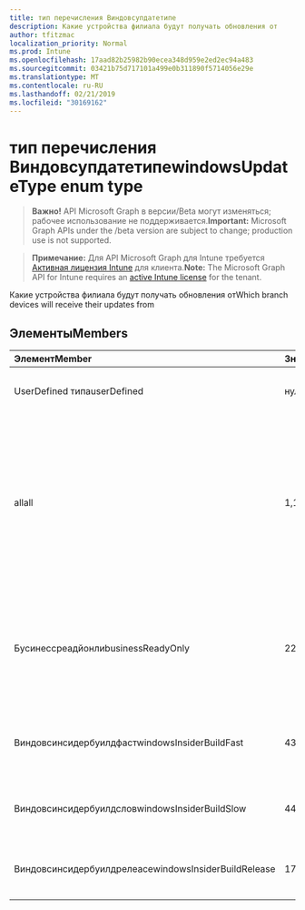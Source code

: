 ```yaml
---
title: тип перечисления Виндовсупдатетипе
description: Какие устройства филиала будут получать обновления от
author: tfitzmac
localization_priority: Normal
ms.prod: Intune
ms.openlocfilehash: 17aad82b25982b90ecea348d959e2ed2ec94a483
ms.sourcegitcommit: 03421b75d717101a499e0b311890f5714056e29e
ms.translationtype: MT
ms.contentlocale: ru-RU
ms.lasthandoff: 02/21/2019
ms.locfileid: "30169162"
---
```

# <a name="windowsupdatetype-enum-type"></a><span data-ttu-id="bf06d-103">тип перечисления Виндовсупдатетипе</span><span class="sxs-lookup"><span data-stu-id="bf06d-103">windowsUpdateType enum type</span></span>

> <span data-ttu-id="bf06d-104">**Важно!** API Microsoft Graph в версии/Beta могут изменяться; рабочее использование не поддерживается.</span><span class="sxs-lookup"><span data-stu-id="bf06d-104">**Important:** Microsoft Graph APIs under the /beta version are subject to change; production use is not supported.</span></span>

> <span data-ttu-id="bf06d-105">**Примечание:** Для API Microsoft Graph для Intune требуется [Активная лицензия Intune](https://go.microsoft.com/fwlink/?linkid=839381) для клиента.</span><span class="sxs-lookup"><span data-stu-id="bf06d-105">**Note:** The Microsoft Graph API for Intune requires an [active Intune license](https://go.microsoft.com/fwlink/?linkid=839381) for the tenant.</span></span>

<span data-ttu-id="bf06d-106">Какие устройства филиала будут получать обновления от</span><span class="sxs-lookup"><span data-stu-id="bf06d-106">Which branch devices will receive their updates from</span></span>

## <a name="members"></a><span data-ttu-id="bf06d-107">Элементы</span><span class="sxs-lookup"><span data-stu-id="bf06d-107">Members</span></span>
|<span data-ttu-id="bf06d-108">Элемент</span><span class="sxs-lookup"><span data-stu-id="bf06d-108">Member</span></span>|<span data-ttu-id="bf06d-109">Значение</span><span class="sxs-lookup"><span data-stu-id="bf06d-109">Value</span></span>|<span data-ttu-id="bf06d-110">Описание</span><span class="sxs-lookup"><span data-stu-id="bf06d-110">Description</span></span>|
|:---|:---|:---|
|<span data-ttu-id="bf06d-111">UserDefined типа</span><span class="sxs-lookup"><span data-stu-id="bf06d-111">userDefined</span></span>|<span data-ttu-id="bf06d-112">нуль</span><span class="sxs-lookup"><span data-stu-id="bf06d-112">0</span></span>|<span data-ttu-id="bf06d-113">Разрешить пользователю устанавливать.</span><span class="sxs-lookup"><span data-stu-id="bf06d-113">Allow the user to set.</span></span>|
|<span data-ttu-id="bf06d-114">all</span><span class="sxs-lookup"><span data-stu-id="bf06d-114">all</span></span>|<span data-ttu-id="bf06d-115">1,1</span><span class="sxs-lookup"><span data-stu-id="bf06d-115">1</span></span>|<span data-ttu-id="bf06d-116">Половина ежегодного канала (нацеленная).</span><span class="sxs-lookup"><span data-stu-id="bf06d-116">Semi-annual Channel (Targeted).</span></span> <span data-ttu-id="bf06d-117">Device получает все подходящее обновление компонентов из Полугодого канала (нацелено).</span><span class="sxs-lookup"><span data-stu-id="bf06d-117">Device gets all applicable feature updates from Semi-annual Channel (Targeted).</span></span>|
|<span data-ttu-id="bf06d-118">Бусинессреадйонли</span><span class="sxs-lookup"><span data-stu-id="bf06d-118">businessReadyOnly</span></span>|<span data-ttu-id="bf06d-119">2</span><span class="sxs-lookup"><span data-stu-id="bf06d-119">2</span></span>|<span data-ttu-id="bf06d-120">Половина ежегодного канала.</span><span class="sxs-lookup"><span data-stu-id="bf06d-120">Semi-annual Channel.</span></span> <span data-ttu-id="bf06d-121">Устройство получает обновления компонентов из Полугодого канала.</span><span class="sxs-lookup"><span data-stu-id="bf06d-121">Device gets feature updates from Semi-annual Channel.</span></span>|
|<span data-ttu-id="bf06d-122">Виндовсинсидербуилдфаст</span><span class="sxs-lookup"><span data-stu-id="bf06d-122">windowsInsiderBuildFast</span></span>|<span data-ttu-id="bf06d-123">4</span><span class="sxs-lookup"><span data-stu-id="bf06d-123">3</span></span>|<span data-ttu-id="bf06d-124">Предварительная сборка Windows для предварительной сборки — Быстрая</span><span class="sxs-lookup"><span data-stu-id="bf06d-124">Windows Insider build - Fast</span></span>|
|<span data-ttu-id="bf06d-125">Виндовсинсидербуилдслов</span><span class="sxs-lookup"><span data-stu-id="bf06d-125">windowsInsiderBuildSlow</span></span>|<span data-ttu-id="bf06d-126">4</span><span class="sxs-lookup"><span data-stu-id="bf06d-126">4</span></span>|<span data-ttu-id="bf06d-127">Сборка для предварительной оценки Windows — низкая</span><span class="sxs-lookup"><span data-stu-id="bf06d-127">Windows Insider build - Slow</span></span>|
|<span data-ttu-id="bf06d-128">Виндовсинсидербуилдрелеасе</span><span class="sxs-lookup"><span data-stu-id="bf06d-128">windowsInsiderBuildRelease</span></span>|<span data-ttu-id="bf06d-129">17:00</span><span class="sxs-lookup"><span data-stu-id="bf06d-129">5</span></span>|<span data-ttu-id="bf06d-130">Выпуск сборки предварительной оценки Windows</span><span class="sxs-lookup"><span data-stu-id="bf06d-130">Release Windows Insider build</span></span>|




